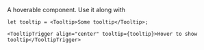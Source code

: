A hoverable component. Use it along with <Tooltip />

    let tooltip = <Tooltip>Some tooltip</Tooltip>;
    
    <TooltipTrigger align="center" tooltip={tooltip}>Hover to show tooltip</TooltipTrigger>